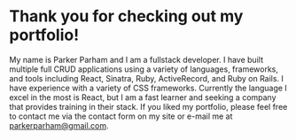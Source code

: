 # Thank you for checking out my portfolio!
My name is Parker Parham and I am a fullstack developer. I have built multiple full CRUD applications using a variety of languages, frameworks, and tools including React, Sinatra, Ruby, ActiveRecord, and Ruby on Rails. I have experience with a variety of CSS frameworks. Currently the language I excel in the most is React, but I am a fast learner and seeking a company that provides training in their stack. If you liked my portfolio, please feel free to contact me via the contact form on my site or e-mail me at parkerparham@gmail.com.